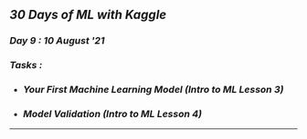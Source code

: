 ## _30 Days of ML with Kaggle_
### _Day 9 : 10 August '21_
### _Tasks :_
* ### _Your First Machine Learning Model (Intro to ML Lesson 3)_
* ### _Model Validation (Intro to ML Lesson 4)_
---
